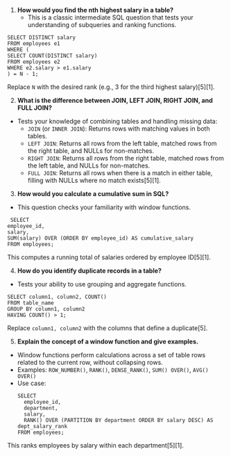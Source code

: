 1. **How would you find the nth highest salary in a table?**
   - This is a classic intermediate SQL question that tests your understanding of subqueries and ranking functions.
```
SELECT DISTINCT salary
FROM employees e1
WHERE (
SELECT COUNT(DISTINCT salary)
FROM employees e2
WHERE e2.salary > e1.salary
) = N - 1;
```
Replace `N` with the desired rank (e.g., 3 for the third highest salary)[5][1].

2. **What is the difference between JOIN, LEFT JOIN, RIGHT JOIN, and FULL JOIN?**
- Tests your knowledge of combining tables and handling missing data:
  - `JOIN` (or `INNER JOIN`): Returns rows with matching values in both tables.
  - `LEFT JOIN`: Returns all rows from the left table, matched rows from the right table, and NULLs for non-matches.
  - `RIGHT JOIN`: Returns all rows from the right table, matched rows from the left table, and NULLs for non-matches.
  - `FULL JOIN`: Returns all rows when there is a match in either table, filling with NULLs where no match exists[5][1].

3. **How would you calculate a cumulative sum in SQL?**
- This question checks your familiarity with window functions.
```
 SELECT
employee_id,
salary,
SUM(salary) OVER (ORDER BY employee_id) AS cumulative_salary
FROM employees;
```
This computes a running total of salaries ordered by employee ID[5][1].

4. **How do you identify duplicate records in a table?**
- Tests your ability to use grouping and aggregate functions.
```
SELECT column1, column2, COUNT()
FROM table_name
GROUP BY column1, column2
HAVING COUNT() > 1;
```
Replace `column1, column2` with the columns that define a duplicate[5].

5. **Explain the concept of a window function and give examples.**
- Window functions perform calculations across a set of table rows related to the current row, without collapsing rows.
- Examples: `ROW_NUMBER()`, `RANK()`, `DENSE_RANK()`, `SUM() OVER()`, `AVG() OVER()`
- Use case:
  ```
  SELECT
    employee_id,
    department,
    salary,
    RANK() OVER (PARTITION BY department ORDER BY salary DESC) AS dept_salary_rank
  FROM employees;
  ```
This ranks employees by salary within each department[5][1].

